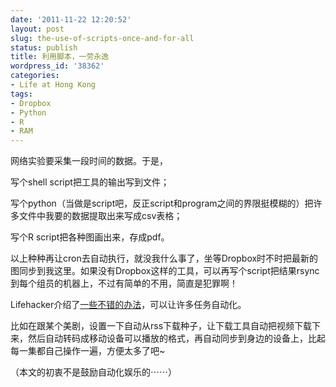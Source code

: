 ```yaml
---
date: '2011-11-22 12:20:52'
layout: post
slug: the-use-of-scripts-once-and-for-all
status: publish
title: 利用脚本，一劳永逸
wordpress_id: '38362'
categories:
- Life at Hong Kong
tags:
- Dropbox
- Python
- R
- RAM
---
```


网络实验要采集一段时间的数据。于是，




写个shell script把工具的输出写到文件；




写个python（当做是script吧，反正script和program之间的界限挺模糊的）把许多文件中我要的数据提取出来写成csv表格；




写个R script把各种图画出来，存成pdf。




以上种种再让cron去自动执行，就没我什么事了，坐等Dropbox时不时把最新的图同步到我这里。如果没有Dropbox这样的工具，可以再写个script把结果rsync到每个组员的机器上，不过有简单的不用，简直是犯罪啊！




Lifehacker介绍了[一些不错的办法](http://lifehackerbook.com/ch7/)，可以让许多任务自动化。




比如在跟某个美剧，设置一下自动从rss下载种子，让下载工具自动把视频下载下来，然后自动转码成移动设备可以播放的格式，再自动同步到身边的设备上，比起每一集都自己操作一遍，方便太多了吧~




（本文的初衷不是鼓励自动化娱乐的⋯⋯）
